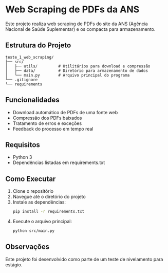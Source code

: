 # Web Scraping de PDFs da ANS

Este projeto realiza web scraping de PDFs do site da ANS (Agência Nacional de Saúde Suplementar) e os compacta para armazenamento.

## Estrutura do Projeto


```
teste_1_web_scraping/
├── src/
│   ├── utils/         # Utilitários para download e compressão
│   ├── data/          # Diretório para armazenamento de dados
│   └── main.py        # Arquivo principal do programa
└── .gitignore
└── requirements
```

## Funcionalidades

- Download automático de PDFs de uma fonte web
- Compressão dos PDFs baixados
- Tratamento de erros e exceções
- Feedback do processo em tempo real

## Requisitos

- Python 3
- Dependências listadas em requirements.txt 

## Como Executar

1. Clone o repositório
2. Navegue até o diretório do projeto
3. Instale as dependências:
   ```bash
   pip install -r requirements.txt
   ```
4. Execute o arquivo principal:
   ```bash
   python src/main.py
   ```

## Observações

Este projeto foi desenvolvido como parte de um teste de nivelamento para estágio.
